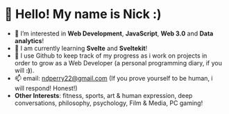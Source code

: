 # 👋 Hello! My name is Nick :)
- 👀 I’m interested in **Web Development**, **JavaScript**, **Web 3.0** and **Data analytics**!
- 🌱 I am currently learning **Svelte** and **Sveltekit**! 
- 💞️ I use Github to keep track of my progress as i work on projects in order to grow as a Web Developer (a personal programming diary, if you will **:)**).
- 📫 email: ndperry22@gmail.com (If you prove yourself to be human, i will respond! Honest!)
- **Other Interests**: fitness, sports, art & human expression, deep conversations, philosophy, psychology, Film & Media, PC gaming!


